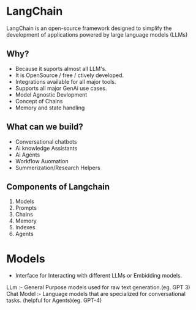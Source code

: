 # LangChain

LangChain is an open-source framework designed to simplify the development of applications powered by large language models (LLMs)

## Why?

- Because it suports almost all LLM's.
- It is OpenSource / free / ctively developed.
- Integrations available for all major tools.
- Supports all major GenAi  use cases.
- Model Agnostic Devlopment
- Concept of Chains
- Memory and state handling

## What can we build?

- Conversational chatbots
- Ai knowledge Assistants
- Ai Agents
- Workflow Auomation
- Summerization/Research Helpers

## Components of Langchain

1. Models
2. Prompts
3. Chains
4. Memory
5. Indexes
6. Agents

# Models

- Interface for Interacting with different LLMs or Embidding models.

LLm :- General Purpose models used for raw text generation.(eg. GPT 3)
Chat Model :- Language models that are specialized for conversational tasks. (helpful for Agents)(eg. GPT-4)

